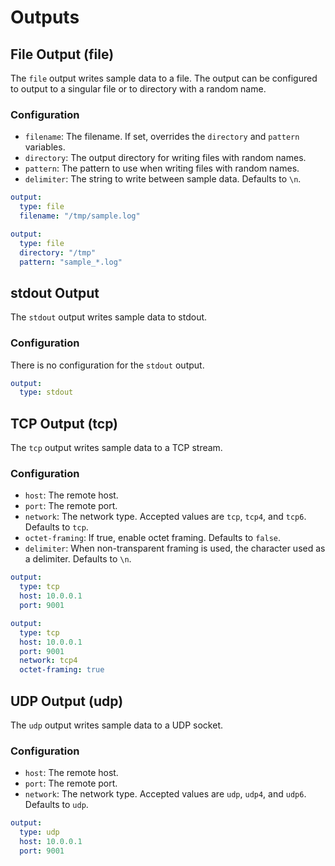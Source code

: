 # Outputs

## File Output (file)

The `file` output writes sample data to a file. The output can be configured to
output to a singular file or to directory with a random name.

### Configuration

- `filename`: The filename. If set, overrides the `directory` and `pattern` variables.
- `directory`: The output directory for writing files with random names.
- `pattern`: The pattern to use when writing files with random names.
- `delimiter`: The string to write between sample data. Defaults to `\n`.

```yaml
output:
  type: file
  filename: "/tmp/sample.log"
```

```yaml
output:
  type: file
  directory: "/tmp"
  pattern: "sample_*.log"
```

## stdout Output

The `stdout` output writes sample data to stdout.

### Configuration

There is no configuration for the `stdout` output.

```yaml
output:
  type: stdout
```

## TCP Output (tcp)

The `tcp` output writes sample data to a TCP stream.

### Configuration

- `host`: The remote host.
- `port`: The remote port.
- `network`: The network type. Accepted values are `tcp`, `tcp4`, and `tcp6`. Defaults to `tcp`.
- `octet-framing`: If true, enable octet framing. Defaults to `false`.
- `delimiter`: When non-transparent framing is used, the character used as a delimiter. Defaults to `\n`.

```yaml
output:
  type: tcp
  host: 10.0.0.1
  port: 9001
```

```yaml
output:
  type: tcp
  host: 10.0.0.1
  port: 9001
  network: tcp4
  octet-framing: true
```

## UDP Output (udp)

The `udp` output writes sample data to a UDP socket.

### Configuration

- `host`: The remote host.
- `port`: The remote port.
- `network`: The network type. Accepted values are `udp`, `udp4`, and `udp6`. Defaults to `udp`.

```yaml
output:
  type: udp
  host: 10.0.0.1
  port: 9001
```
